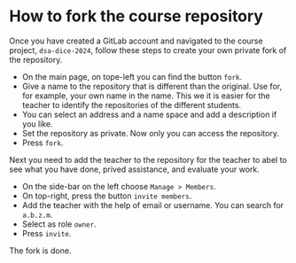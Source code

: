 # How to fork the course repository

Once you have created a GitLab account and navigated to the course project, `dsa-dice-2024`, follow these steps to create your own private fork of the repository.

* On the main page, on tope-left you can find the button `fork`.
* Give a name to the repository that is different than the original. Use for, for example, your own name in the name. This we it is easier for the teacher to identify the repositories of the different students.
* You can select an address and a name space and add a description if you like.
* Set the repository as private. Now only you can access the repository.
* Press `fork`.

Next you need to add the teacher to the repository for the teacher to abel to see what you have done, prived assistance, and evaluate your work.

* On the side-bar on the left choose `Manage > Members`.
* On top-right, press the button `invite members`.
* Add the teacher with the help of email or username. You can search for `a.b.z.m`.
* Select as role `owner`.
* Press `invite`.

The fork is done.
